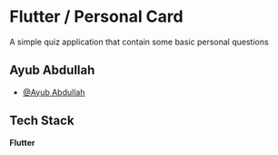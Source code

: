
# Flutter / Personal Card

A simple quiz application that contain some basic personal questions


## Ayub Abdullah

- [@Ayub Abdullah](https://www.github.com/ayubabdullah)


## Tech Stack

**Flutter**


